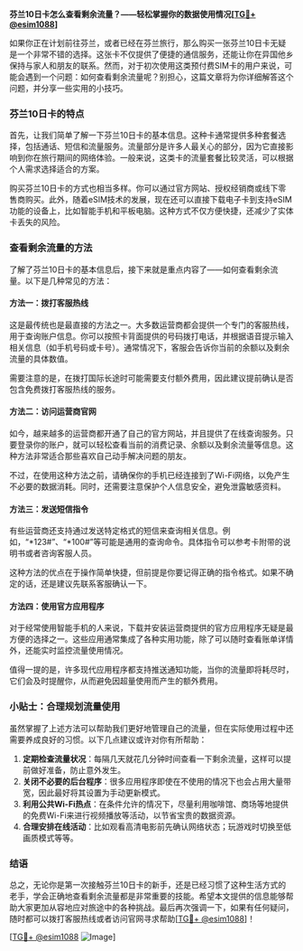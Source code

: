 **芬兰10日卡怎么查看剩余流量？——轻松掌握你的数据使用情况[[TG💪+ @esim1088](https://t.me/s/esim1088)]**

如果你正在计划前往芬兰，或者已经在芬兰旅行，那么购买一张芬兰10日卡无疑是一个非常不错的选择。这张卡不仅提供了便捷的通信服务，还能让你在异国他乡保持与家人和朋友的联系。然而，对于初次使用这类预付费SIM卡的用户来说，可能会遇到一个问题：如何查看剩余流量呢？别担心，这篇文章将为你详细解答这个问题，并分享一些实用的小技巧。

### 芬兰10日卡的特点

首先，让我们简单了解一下芬兰10日卡的基本信息。这种卡通常提供多种套餐选择，包括通话、短信和流量服务。流量部分是许多人最关心的部分，因为它直接影响到你在旅行期间的网络体验。一般来说，这类卡的流量套餐比较灵活，可以根据个人需求选择适合的方案。

购买芬兰10日卡的方式也相当多样。你可以通过官方网站、授权经销商或线下零售商购买。此外，随着eSIM技术的发展，现在还可以直接下载电子卡到支持eSIM功能的设备上，比如智能手机和平板电脑。这种方式不仅方便快捷，还减少了实体卡丢失的风险。

### 查看剩余流量的方法

了解了芬兰10日卡的基本信息后，接下来就是重点内容了——如何查看剩余流量。以下是几种常见的方法：

#### 方法一：拨打客服热线

这是最传统也是最直接的方法之一。大多数运营商都会提供一个专门的客服热线，用于查询账户信息。你可以按照卡背面提供的号码拨打电话，并根据语音提示输入相关信息（如手机号码或卡号）。通常情况下，客服会告诉你当前的余额以及剩余流量的具体数值。

需要注意的是，在拨打国际长途时可能需要支付额外费用，因此建议提前确认是否包含免费拨打客服热线的服务。

#### 方法二：访问运营商官网

如今，越来越多的运营商都开通了自己的官方网站，并且提供了在线查询服务。只要登录你的账户，就可以轻松查看当前的消费记录、余额以及剩余流量等信息。这种方法非常适合那些喜欢自己动手解决问题的朋友。

不过，在使用这种方法之前，请确保你的手机已经连接到了Wi-Fi网络，以免产生不必要的数据消耗。同时，还需要注意保护个人信息安全，避免泄露敏感资料。

#### 方法三：发送短信指令

有些运营商还支持通过发送特定格式的短信来查询相关信息。例如，“*123#”、“*100#”等可能是通用的查询命令。具体指令可以参考卡附带的说明书或者咨询客服人员。

这种方法的优点在于操作简单快捷，但前提是你要记得正确的指令格式。如果不确定的话，还是建议先联系客服确认一下。

#### 方法四：使用官方应用程序

对于经常使用智能手机的人来说，下载并安装运营商提供的官方应用程序无疑是最方便的选择之一。这些应用通常集成了各种实用功能，除了可以随时查看账单详情外，还能实时监控流量使用情况。

值得一提的是，许多现代应用程序都支持推送通知功能，当你的流量即将耗尽时，它们会及时提醒你，从而避免因超量使用而产生的额外费用。

### 小贴士：合理规划流量使用

虽然掌握了上述方法可以帮助我们更好地管理自己的流量，但在实际使用过程中还需要养成良好的习惯。以下几点建议或许对你有所帮助：

1. **定期检查流量状况**：每隔几天就花几分钟时间查看一下剩余流量，这样可以提前做好准备，防止意外发生。
2. **关闭不必要的后台程序**：很多应用程序即使在不使用的情况下也会占用大量带宽，因此最好将其设置为手动更新模式。
3. **利用公共Wi-Fi热点**：在条件允许的情况下，尽量利用咖啡馆、商场等地提供的免费Wi-Fi来进行视频播放等活动，以节省宝贵的数据资源。
4. **合理安排在线活动**：比如观看高清电影前先确认网络状态；玩游戏时切换至低画质模式等等。

### 结语

总之，无论你是第一次接触芬兰10日卡的新手，还是已经习惯了这种生活方式的老手，学会正确地查看剩余流量都是非常重要的技能。希望本文提供的信息能够帮助大家更加从容地应对旅途中的各种挑战。最后再次强调一下，如果有任何疑问，随时都可以拨打客服热线或者访问官网寻求帮助[[TG💪+ @esim1088](https://t.me/s/esim1088)]！

[[TG💪+ @esim1088](https://t.me/s/esim1088) ![Image](https://i.postimg.cc/4NQfJmqS/Snipaste-2025-05-13-00-14-12.png)]